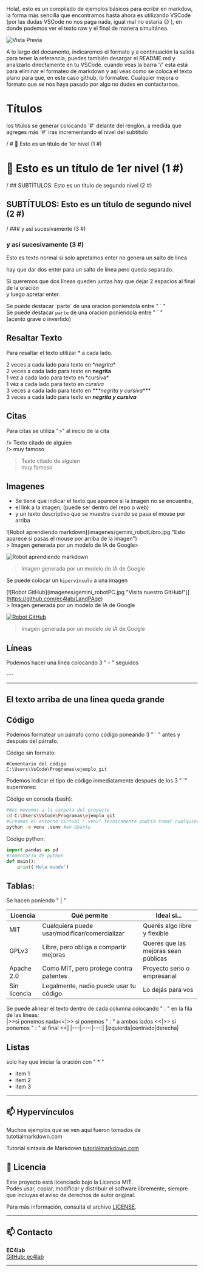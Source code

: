 Hola!, esto es un compilado de ejemplos básicos para ecribir en markdow, la forma más sencilla que encontramos hasta ahora es utilizando VSCode (por las dudas VSCode no nos paga nada, igual mal no estaría 😉 ), en donde podemos ver el texto raw y el final de manera simultánea.

![Vista Previa](imagenes/markdown_vistaprevia.png "Se puede activar la vista previa con el incono de lupa sobre el archivo que estamos procesando")

A lo largo del documento, indicaremos el formato y a continuación la salida para tener la referencia, puedes también desargar el README.md y analizarlo directamente en tu VSCode. 
cuando veas la barra '/' esta está para eliminar el formateo de markdown y asi veas como se coloca el texto plano para que, en este caso github, lo formatee.
Cualquier mejora o formato que se nos haya pasado por algo no dudes en contactarnos.



# Títulos
los títulos se generar colocando '#' delante del renglón, a medida que agreges más '#' iras incrementando el nivel del subtítulo

/ # 🧰 Esto es un título de 1er nivel (1 #)  
# 🧰 Esto es un título de 1er nivel (1 #)

/ ## SUBTÍTULOS: Esto es un título de segundo nivel (2 #)  
## SUBTÍTULOS: Esto es un título de segundo nivel (2 #)

/ ### y así sucesivamente (3 #)  
### y así sucesivamente (3 #)


Esto es texto normal
si solo apretamos enter no genera un salto de linea

hay que dar dos enter para un salto de línea pero queda separado.

Si queremos que dos líneas queden juntas hay que dejar 2 espacios al final de la oración  
y luego apretar enter.

Se puede destacar \`parte\` de una oracion poniendola entre " \` "  
Se puede destacar `parte` de una oracion poniendola entre " \` "  
(acento grave o invertido)

## Resaltar Texto
Para resaltar el texto utilizar * a cada lado.  

2 veces a cada lado para texto en \**negrita**  
2 veces a cada lado para texto en **negrita**  
1 vez a cada lado para texto en \*cursiva*  
1 vez a cada lado para texto en *cursiva*  
3 veces a cada lado para texto en \*\**\*negrita y cursiva****  
3 veces a cada lado para texto en ***negrita y cursiva***  

## Citas
Para citas se utiliza ">" al inicio de la cita  

/> Texto citado de alguien  
/> muy famoso

> Texto citado de alguien  
> muy famoso


## Imagenes
* Se tiene que indicar el texto que aparece si la imagen no se encuentra,  
* el link a la imagen, (puede ser dentro del repo o web) 
* y un texto descriptivo que se muestra cuando se pasa el mouse por arriba  

\!\[Robot aprendiendo markdown]\(imagenes/gemini_robotLibro.jpg "Esto aparece si pasas el mouse por arriba de la imagen")  
\> Imagen generada por un modelo de IA de Google>

![Robot aprendiendo markdown](imagenes/gemini_robotLibro.jpg "Esto aparece si pasas el mouse por arriba de la imagen")  
> Imagen generada por un modelo de IA de Google  

Se puede colocar un `hipervínculo` a una imagen  

\[![Robot GitHub]\(imagenes/gemini_robotPC.jpg "Visita nuestro GitHub!")]\(https://github.com/ec4lab/LandPAge)  
\> Imagen generada por un modelo de IA de Google 

[![Robot GitHub](imagenes/gemini_robotPC.jpg "Visita nuestro GitHub!")](https://github.com/ec4lab/LandPAge)  
> Imagen generada por un modelo de IA de Google 

## Líneas  

Podemos hacer una línea colocando 3 " - " seguidos

\---

---

El texto arriba de una línea queda grande
---

## Código

Podemos formatear un párrafo como código poneando 3 " ` " antes y después del párrafo.

Código sin formato:
```
#Comentario del código
C:\Users\VsCode\Programas\ejemplo_git
```

Podemos indicar el tipo de código inmediatamente después de los 3 " `" superirores:

Código en consola (bash):  
```bash
#Nos movemos a la carpeta del proyecto
cd C:\Users\VsCode\Programas\ejemplo_git
#Creamos el entorno virtual ".venv" técnicamente podría tomar cualquier nombre, pero es una buena práctica utlizar .venv
python -m venv .venv #en Ubuntu
```
Código python:
```python
import pandas as pd
#comentario de python
def main():
    print('Hola mundo')
```

## Tablas:
Se hacen poniendo " | "

| Licencia     | Qué permite                                   | Ideal si...                          |
|---|---|---|
| MIT          | Cualquiera puede usar/modificar/comercializar | Querés algo libre y flexible         |
| GPLv3        | Libre, pero obliga a compartir mejoras        | Querés que las mejoras sean públicas |
| Apache 2.0   | Como MIT, pero protege contra patentes        | Proyecto serio o empresarial         |
| Sin licencia | Legalmente, nadie puede usar tu código        | Lo dejás para vos                    |

Se puede alinear el texto dentro de cada columna colocando " : " en la fila de las líneas:  
|>>si ponemos nada<<|>> si ponemos " : " a ambos lados <<|>> si ponemos " : " al final <<|
|---|:---:|---:|
|izquierda|centrado|derecha|


## Listas
solo hay que iniciar la oración con " * "  
* item 1
* item 2
* item 3


---

## 📫 Hypervínculos
Muchos ejemplos que se ven aquí fueron tomados de tutotialmarkdown.com

Tutorial sintaxis de Markdown [tutorialmarkdown.com](https://tutorialmarkdown.com/sintaxis)


## 📝 Licencia

Este proyecto está licenciado bajo la Licencia MIT.  
Podés usar, copiar, modificar y distribuir el software libremente, siempre que incluyas el aviso de derechos de autor original.

Para más información, consultá el archivo [LICENSE](LICENSE).

---

## 📫 Contacto

**EC4lab**  
[GitHub: ec4lab](https://github.com/ec4lab)

---